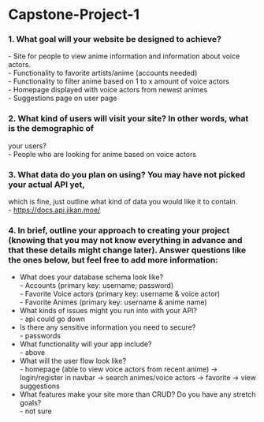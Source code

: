 # Capstone-Project-1
### 1. What goal will your website be designed to achieve?  
\- Site for people to view anime information and information about voice actors.  
\- Functionality to favorite artists/anime (accounts needed)  
\- Functionality to filter anime based on 1 to x amount of voice actors  
\- Homepage displayed with voice actors from newest animes  
\- Suggestions page on user page   
### 2. What kind of users will visit your site? In other words, what is the demographic of
your users?  
\- People who are looking for anime based on voice actors
### 3. What data do you plan on using? You may have not picked your actual API yet,
which is fine, just outline what kind of data you would like it to contain.  
\- https://docs.api.jikan.moe/
### 4. In brief, outline your approach to creating your project (knowing that you may not know everything in advance and that these details might change later). Answer questions like the ones below, but feel free to add more information:  
* What does your database schema look like?  
\- Accounts (primary key: username; password)  
\- Favorite Voice actors (primary key: username & voice actor)  
\- Favorite  Animes (primary key: username & anime name)  
* What kinds of issues might you run into with your API?  
\- api could go down  
* Is there any sensitive information you need to secure?  
\- passwords  
* What functionality will your app include?  
\-  above  
* What will the user flow look like?  
\-  homepage (able to view voice actors from recent anime) -> login/register in navbar -> search animes/voice actors -> favorite -> view suggestions  
* What features make your site more than CRUD? Do you have any stretch goals?  
\- not sure